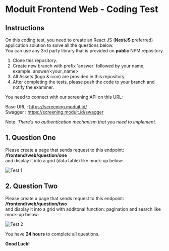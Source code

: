 # Moduit Frontend Web - Coding Test

## Instructions

On this coding test, you need to create an React JS (**NextJS** preferred) application solution to solve all the questions below.\
You can use any 3rd party library that is provided on **public** NPM repository.

1. Clone this repository.
2. Create new branch with prefix 'answer' followed by your name, example: answer/<your_name>
3. All Assets (logo & icon) are provided in this repository. 
4. After completing the tests, please push the code to your branch and notify the examiner.

You need to connect with our screening API on this URL:

Base URL : https://screening.moduit.id/  
Swagger  : https://screening.moduit.id/swagger  

Note: _There's no authentication mechanism that you need to implement._

## 1. Question One

Please create a page that sends request to this endpoint: **/frontend/web/question/one** \
and display it into a grid (data table) like mock-up below:

![Test 1](https://user-images.githubusercontent.com/64783737/123898221-263cc680-d98f-11eb-9d99-9766c7e25669.png)

## 2. Question Two
Please create a page that sends request to this endpoint: **/frontend/web/question/two** \
and display it into a grid with additonal function: pagination and search like mock-up below:

![Test 2](https://user-images.githubusercontent.com/64783737/123898656-e62a1380-d98f-11eb-924e-952287b2322b.png)

You have **24 hours** to complete all questions.

**Good Luck!**
